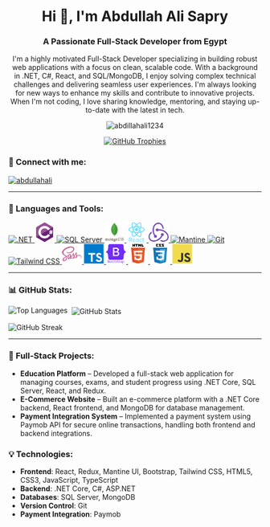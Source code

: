<h1 align="center">Hi 👋, I'm Abdullah Ali Sapry</h1>
<h3 align="center">A Passionate Full-Stack Developer from Egypt</h3>
<p align="center">
  I'm a highly motivated Full-Stack Developer specializing in building robust web applications with a focus on clean, scalable code. With a background in .NET, C#, React, and SQL/MongoDB, I enjoy solving complex technical challenges and delivering seamless user experiences. I'm always looking for new ways to enhance my skills and contribute to innovative projects. When I'm not coding, I love sharing knowledge, mentoring, and staying up-to-date with the latest in tech.
</p>

<p align="center">
  <img src="https://komarev.com/ghpvc/?username=abdillahali1234&label=Profile%20Views&color=0e75b6&style=flat" alt="abdillahali1234" />
</p>

<p align="center">
  <a href="https://github.com/ryo-ma/github-profile-trophy">
    <img src="https://github-profile-trophy.vercel.app/?username=abdillahali1234&theme=gruvbox" alt="GitHub Trophies" />
  </a>
</p>

<h3 align="left">🔗 Connect with me:</h3>
<p align="left">
  <a href="https://www.facebook.com/profile.php?id=100086348542260" target="blank">
    <img align="center" src="https://raw.githubusercontent.com/rahuldkjain/github-profile-readme-generator/master/src/images/icons/Social/facebook.svg" alt="abdullahali" height="30" width="40" />
  </a>
</p>

---

<h3 align="left">🚀 Languages and Tools:</h3>
<p align="left">
  <a href="https://dotnet.microsoft.com/" target="_blank" rel="noreferrer">
    <img src="https://upload.wikimedia.org/wikipedia/commons/e/ee/.NET_Core_Logo.svg" alt=".NET" width="40" height="40" />
  </a>
  <a href="https://learn.microsoft.com/en-us/dotnet/csharp/" target="_blank" rel="noreferrer">
    <img src="https://raw.githubusercontent.com/devicons/devicon/master/icons/csharp/csharp-original.svg" alt="C#" width="40" height="40" />
  </a>
  <a href="https://www.microsoft.com/en-us/sql-server" target="_blank" rel="noreferrer">
    <img src="https://www.svgrepo.com/show/303229/microsoft-sql-server-logo.svg" alt="SQL Server" width="40" height="40" />
  </a>
  <a href="https://www.mongodb.com/" target="_blank" rel="noreferrer">
    <img src="https://raw.githubusercontent.com/devicons/devicon/master/icons/mongodb/mongodb-original-wordmark.svg" alt="MongoDB" width="40" height="40" />
  </a>
  <a href="https://reactjs.org/" target="_blank" rel="noreferrer">
    <img src="https://raw.githubusercontent.com/devicons/devicon/master/icons/react/react-original-wordmark.svg" alt="React" width="40" height="40" />
  </a>
  <a href="https://redux.js.org" target="_blank" rel="noreferrer">
    <img src="https://raw.githubusercontent.com/devicons/devicon/master/icons/redux/redux-original.svg" alt="Redux" width="40" height="40" />
  </a>
  <a href="https://mantine.dev/" target="_blank" rel="noreferrer">
    <img src="https://seeklogo.com/images/M/mantine-logo-235E19C978-seeklogo.com.png" alt="Mantine" width="40" height="40" />
  </a>
  <a href="https://git-scm.com/" target="_blank" rel="noreferrer">
    <img src="https://www.vectorlogo.zone/logos/git-scm/git-scm-icon.svg" alt="Git" width="40" height="40" />
  </a>
  <a href="https://tailwindcss.com/" target="_blank" rel="noreferrer">
    <img src="https://www.vectorlogo.zone/logos/tailwindcss/tailwindcss-icon.svg" alt="Tailwind CSS" width="40" height="40" />
  </a>
  <a href="https://sass-lang.com" target="_blank" rel="noreferrer">
    <img src="https://raw.githubusercontent.com/devicons/devicon/master/icons/sass/sass-original.svg" alt="Sass" width="40" height="40" />
  </a>
  <a href="https://www.typescriptlang.org/" target="_blank" rel="noreferrer">
    <img src="https://raw.githubusercontent.com/devicons/devicon/master/icons/typescript/typescript-original.svg" alt="TypeScript" width="40" height="40" />
  </a>
  <a href="https://getbootstrap.com" target="_blank" rel="noreferrer">
    <img src="https://raw.githubusercontent.com/devicons/devicon/master/icons/bootstrap/bootstrap-plain-wordmark.svg" alt="Bootstrap" width="40" height="40" />
  </a>
  <a href="https://www.w3schools.com/html/" target="_blank" rel="noreferrer">
    <img src="https://raw.githubusercontent.com/devicons/devicon/master/icons/html5/html5-original-wordmark.svg" alt="HTML5" width="40" height="40" />
  </a>
  <a href="https://www.w3schools.com/css/" target="_blank" rel="noreferrer">
    <img src="https://raw.githubusercontent.com/devicons/devicon/master/icons/css3/css3-original-wordmark.svg" alt="CSS3" width="40" height="40" />
  </a>
  <a href="https://developer.mozilla.org/en-US/docs/Web/JavaScript" target="_blank" rel="noreferrer">
    <img src="https://raw.githubusercontent.com/devicons/devicon/master/icons/javascript/javascript-original.svg" alt="JavaScript" width="40" height="40" />
  </a>
</p>

---

<h3 align="left">📊 GitHub Stats:</h3>
<p>
  <img align="left" src="https://github-readme-stats.vercel.app/api/top-langs?username=abdillahali1234&show_icons=true&locale=en&layout=compact" alt="Top Languages" />
</p>

<p>&nbsp;
  <img align="center" src="https://github-readme-stats.vercel.app/api?username=abdillahali1234&show_icons=true&locale=en" alt="GitHub Stats" />
</p>

<p>
  <img align="center" src="https://github-readme-streak-stats.herokuapp.com/?user=abdillahali1234&" alt="GitHub Streak" />
</p>

---

<h3 align="left">💼 Full-Stack Projects:</h3>
<ul>
  <li><strong>Education Platform</strong> – Developed a full-stack web application for managing courses, exams, and student progress using .NET Core, SQL Server, React, and Redux.</li>
  <li><strong>E-Commerce Website</strong> – Built an e-commerce platform with a .NET Core backend, React frontend, and MongoDB for database management.</li>
  <li><strong>Payment Integration System</strong> – Implemented a payment system using Paymob API for secure online transactions, handling both frontend and backend integrations.</li>
</ul>

<h3 align="left">💡 Technologies:</h3>
<ul>
  <li><strong>Frontend</strong>: React, Redux, Mantine UI, Bootstrap, Tailwind CSS, HTML5, CSS3, JavaScript, TypeScript</li>
  <li><strong>Backend</strong>: .NET Core, C#, ASP.NET</li>
  <li><strong>Databases</strong>: SQL Server, MongoDB</li>
  <li><strong>Version Control</strong>: Git</li>
  <li><strong>Payment Integration</strong>: Paymob</li>
</ul>
